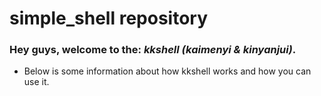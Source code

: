 # simple_shell repository
  
### Hey guys, welcome to the: ***kkshell (kaimenyi & kinyanjui)***.
- Below is some information about how kkshell works and how you can use it.

